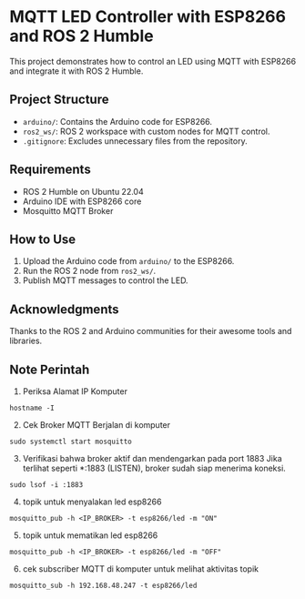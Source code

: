 # MQTT LED Controller with ESP8266 and ROS 2 Humble

This project demonstrates how to control an LED using MQTT with ESP8266 and integrate it with ROS 2 Humble.

## Project Structure
- `arduino/`: Contains the Arduino code for ESP8266.
- `ros2_ws/`: ROS 2 workspace with custom nodes for MQTT control.
- `.gitignore`: Excludes unnecessary files from the repository.

## Requirements
- ROS 2 Humble on Ubuntu 22.04
- Arduino IDE with ESP8266 core
- Mosquitto MQTT Broker

## How to Use
1. Upload the Arduino code from `arduino/` to the ESP8266.
2. Run the ROS 2 node from `ros2_ws/`.
3. Publish MQTT messages to control the LED.

## Acknowledgments
Thanks to the ROS 2 and Arduino communities for their awesome tools and libraries.

## Note Perintah
1. Periksa Alamat IP Komputer
```
hostname -I
```
2. Cek Broker MQTT Berjalan di komputer
```
sudo systemctl start mosquitto
```
3. Verifikasi bahwa broker aktif dan mendengarkan pada port 1883
Jika terlihat seperti *:1883 (LISTEN), broker sudah siap menerima koneksi.
```
sudo lsof -i :1883
```
4. topik untuk menyalakan led esp8266
```
mosquitto_pub -h <IP_BROKER> -t esp8266/led -m "ON"
```
5. topik untuk mematikan led esp8266
```
mosquitto_pub -h <IP_BROKER> -t esp8266/led -m "OFF"
```
6. cek subscriber MQTT di komputer untuk melihat aktivitas topik
```
mosquitto_sub -h 192.168.48.247 -t esp8266/led
```